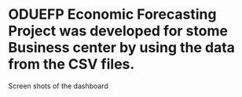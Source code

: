 # ODUEFP Economic Forecasting Project was developed for stome Business center by using the data from the CSV files.

Screen shots of the dashboard 
